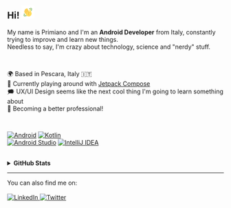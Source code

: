 ## Hi! <img src="https://raw.githubusercontent.com/primdugno/primdugno/master/assets/hand-wave.gif" width="30px"/>
<p>
  My name is Primiano and I'm an <strong>Android Developer</strong> from Italy, constantly trying to improve and learn new things.<br>
  Needless to say, I'm crazy about technology, science and "nerdy" stuff.
</p>
<br>
<p>
  🌍 Based in Pescara, Italy 🇮🇹<br>
  🌱 Currently playing around with <a href="https://developer.android.com/jetpack/compose" target="blank">Jetpack Compose</a><br>
  🗯️ UX/UI Design seems like the next cool thing I'm going to learn something about<br>
  🎯 Becoming a better professional!
</p>
<br>
<p>
  <a href="https://www.android.com/" target="blank"><img src="https://img.shields.io/badge/Android-FFFFFF?style=for-the-badge&logo=android&logoColor=FFFFFF&color=3DDA84" alt="Android"/></a>
  <a href="https://kotlinlang.org/" target="blank"><img src="https://img.shields.io/badge/Kotlin-FFFFFF?style=for-the-badge&logo=kotlin&logoColor=FFFFFF&color=843EFF" alt="Kotlin"/></a>
  <br>
  <a href="https://developer.android.com/studio" target="blank"><img src="https://img.shields.io/badge/Android Studio-FFFFFF?style=for-the-badge&logo=android-studio&logoColor=FFFFFF&color=073042" alt="Android Studio"/></a>
  <a href="https://www.jetbrains.com/idea" target="blank"><img src="https://img.shields.io/badge/IntelliJ IDEA-FFFFFF?style=for-the-badge&logo=intellij-idea&logoColor=FFFFFF&color=000000" alt="IntelliJ IDEA"/></a>
</p>
<br>
<details>
  <summary><strong>GitHub Stats</strong></summary>
  <p>
    <a href="https://github.com/primdugno"><img src="https://github-readme-stats.vercel.app/api?username=primdugno&count_private=true&hide_title=true&show_icons=true&hide_border=true&bg_color=0D1117&title_color=fff&text_color=c1c1c1&icon_color=fff"/></a>
  </p>
</details>
<hr>
<p>You can also find me on:<br><br>
  <a href="https://www.linkedin.com/in/primdugno" target="blank">
    <img src="https://img.shields.io/badge/LinkedIn-FFFFFF?style=for-the-badge&logo=linkedin&logoColor=FFFFFF&color=0A66C2" alt="LinkedIn"/>
  </a>
  <a href="https://www.twitter.com/primdugno" target="blank">
    <img src="https://img.shields.io/badge/Twitter-FFFFFF?style=for-the-badge&logo=twitter&logoColor=FFFFFF&color=1D9BF0" alt="Twitter"/>
  </a>
  <!--
  <a href="https://primdugno.it" target="blank">
    <img src="https://img.shields.io/badge/primdugno.it-FFFFFF?style=for-the-badge&logo=google-chrome&logoColor=FFFFFF&color=FD1D1D" alt="primdugno.it"/
  </a>
  -->
</p>
